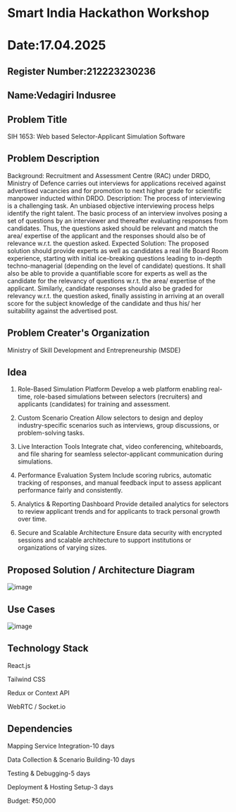 # Smart India Hackathon Workshop
# Date:17.04.2025
## Register Number:212223230236
## Name:Vedagiri Indusree
## Problem Title
SIH 1653: Web based Selector-Applicant Simulation Software
## Problem Description
Background: Recruitment and Assessment Centre (RAC) under DRDO, Ministry of Defence carries out interviews for applications received against advertised vacancies and for promotion to next higher grade for scientific manpower inducted within DRDO. Description: The process of interviewing is a challenging task. An unbiased objective interviewing process helps identify the right talent. The basic process of an interview involves posing a set of questions by an interviewer and thereafter evaluating responses from candidates. Thus, the questions asked should be relevant and match the area/ expertise of the applicant and the responses should also be of relevance w.r.t. the question asked. Expected Solution: The proposed solution should provide experts as well as candidates a real life Board Room experience, starting with initial ice-breaking questions leading to in-depth techno-managerial (depending on the level of candidate) questions. It shall also be able to provide a quantifiable score for experts as well as the candidate for the relevancy of questions w.r.t. the area/ expertise of the applicant. Similarly, candidate responses should also be graded for relevancy w.r.t. the question asked, finally assisting in arriving at an overall score for the subject knowledge of the candidate and thus his/ her suitability against the advertised post.

## Problem Creater's Organization
Ministry of Skill Development and Entrepreneurship (MSDE)

## Idea
1. Role-Based Simulation Platform Develop a web platform enabling real-time, role-based simulations between selectors (recruiters) and applicants (candidates) for training and assessment.

2. Custom Scenario Creation Allow selectors to design and deploy industry-specific scenarios such as interviews, group discussions, or problem-solving tasks.

3. Live Interaction Tools Integrate chat, video conferencing, whiteboards, and file sharing for seamless selector-applicant communication during simulations.

4. Performance Evaluation System Include scoring rubrics, automatic tracking of responses, and manual feedback input to assess applicant performance fairly and consistently.

5. Analytics & Reporting Dashboard Provide detailed analytics for selectors to review applicant trends and for applicants to track personal growth over time.

6. Secure and Scalable Architecture Ensure data security with encrypted sessions and scalable architecture to support institutions or organizations of varying sizes.

## Proposed Solution / Architecture Diagram

![image](https://github.com/user-attachments/assets/42cf4b96-e3a1-488f-a57b-2e1cec16adca)

## Use Cases

![image](https://github.com/user-attachments/assets/614095fd-b408-45d3-a5de-cdcf447129c9)

## Technology Stack
React.js

Tailwind CSS

Redux or Context API

WebRTC / Socket.io

## Dependencies
Mapping Service Integration-10 days

Data Collection & Scenario Building-10 days

Testing & Debugging-5 days

Deployment & Hosting Setup-3 days

Budget: ₹50,000
